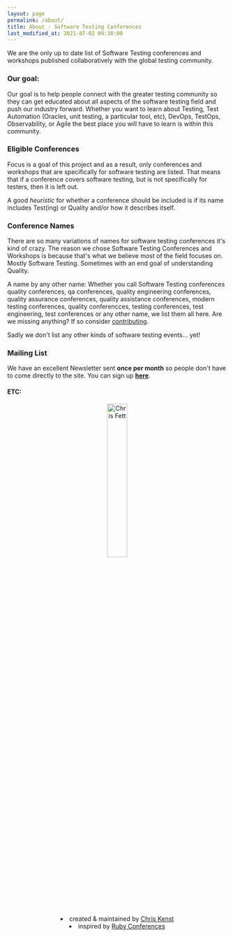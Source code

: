```yaml
---
layout: page
permalink: /about/
title: About - Software Testing Conferences
last_modified_at: 2021-07-02 09:38:00
---
```


We are the only up to date list of Software Testing conferences and workshops published collaboratively with the global testing community.

### Our goal:

Our goal is to help people connect with the greater testing community so they can get educated about all aspects of the software testing field and push our industry forward. Whether you want to learn about Testing, Test Automation (Oracles, unit testing, a particular tool, etc), DevOps, TestOps, Observability, or Agile the best place you will have to learn is within this community.

### Eligible Conferences

Focus is a goal of this project and as a result, only conferences and workshops that are specifically for software testing are listed. That means that if a conference covers software testing, but is not specifically for testers, then it is left out.

A good _heuristic_ for whether a conference should be included is if its name includes Test(ing) or Quality and/or how it describes itself.

### Conference Names

There are so many variations of names for software testing conferences it's kind of crazy. The reason we chose Software Testing Conferences and Workshops is because that's what we believe most of the field focuses on. Mostly Software Testing. Sometimes with an end goal of understanding Quality.

A name by any other name: Whether you call Software Testing conferences quality conferences, qa conferences, quality engineering conferences, quality assurance conferences, quality assistance conferences, modern testing conferences, quality conferencces, testing conferences, test engineering, test conferences or any other name, we list them all here. Are we missing anything? If so consider <a href="/how-to-contribute/">contributing</a>.

Sadly we don't list any other kinds of software testing events... yet!

### Mailing List

We have an excellent Newsletter sent **once per month** so people don't have to come directly to the site. You can sign up **[here](/subscribe)**.

#### ETC:

<div align="center" style="nowrap">
  <div>
    <img src="https://www.kenst.com/content/images/wordpress/2016/03/boba_fett_round.png" alt="Chris Fett" height="30%" width="30%">
  </div>
  <div>
    <li>created & maintained by <a href="https://twitter.com/{{site.twitter_username}}">Chris Kenst</a></li>
    <li>inspired by <a href="http://rubyconferences.org">Ruby Conferences</a></li>
  </div>
</div>

&nbsp;
